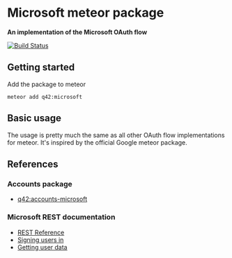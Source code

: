 # Microsoft meteor package
__An implementation of the Microsoft OAuth flow__

[![Build Status][travis-image]][travis-url]

## Getting started

Add the package to meteor
```
meteor add q42:microsoft
```

## Basic usage

The usage is pretty much the same as all other OAuth flow implementations for meteor. It's inspired by the official Google meteor package.

## References

### Accounts package

* [q42:accounts-microsoft](https://github.com/Q42/meteor-accounts-microsoft)

### Microsoft REST documentation

* [REST Reference](https://msdn.microsoft.com/en-us/library/hh243648.aspx)
* [Signing users in](https://msdn.microsoft.com/en-us/library/office/dn659750.aspx)
* [Getting user data](https://msdn.microsoft.com/en-us/library/office/dn659736.aspx)

[travis-url]: https://travis-ci.org/Q42/meteor-microsoft
[travis-image]: http://img.shields.io/travis/Q42/meteor-microsoft.svg